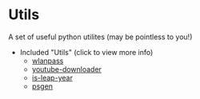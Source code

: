 # Utils
A set of useful python utilites (may be pointless to you!)

- Included "Utils" (click to view more info)
  - [wlanpass](info/wlan.md)
  - [youtube-downloader](info/ytd.md)
  - [is-leap-year](info/leap.md)
  - [psgen](info/psgen.md)
